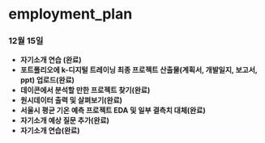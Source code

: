 # employment_plan


### 12월 15일
- **자기소개 연습 (완료)**
- **포트폴리오에 k-디지털 트레이닝 최종 프로젝트 산출물(계획서, 개발일지, 보고서, ppt) 업로드(완료)**
- **데이콘에서 분석할 만한 프로젝트 찾기(완료)**
- **원시데이터 출력 및 살펴보기(완료)**
- **서울시 평균 기온 예측 프로젝트 EDA 및 일부 결측치 대체(완료)**
- **자기소개 예상 질문 추가(완료)**
- **자기소개 연습(완료)**